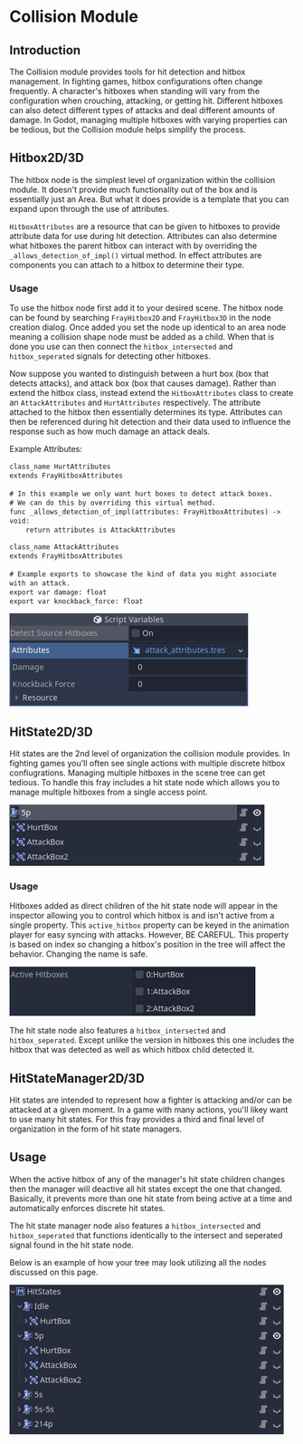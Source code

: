 # Collision Module

## Introduction

The Collision module provides tools for hit detection and hitbox management. In fighting games, hitbox configurations often change frequently. A character's hitboxes when standing will vary from the configuration when crouching, attacking, or getting hit. Different hitboxes can also detect different types of attacks and deal different amounts of damage. In Godot, managing multiple hitboxes with varying properties can be tedious, but the Collision module helps simplify the process.

## Hitbox2D/3D

The hitbox node is the simplest level of organization within the collision module. It doesn't provide much functionality out of the box and is essentially just an Area. But what it does provide is a template that you can expand upon through the use of attributes. 

`HitboxAttributes` are a resource that can be given to hitboxes to provide attribute data for use during hit detection. Attributes can also determine what hitboxes the parent hitbox can interact with by overriding the `_allows_detection_of_impl()` virtual method. In effect attributes are components you can attach to a hitbox to determine their type.

### Usage

To use the hitbox node first add it to your desired scene. The hitbox node can be found by searching `FrayHitbox2D` and `FrayHitbox3D` in the node creation dialog. Once added you set the node up identical to an area node meaning a collision shape node must be added as a child. When that is done you use can then connect the `hitbox_intersected` and `hitbox_seperated` signals for detecting other hitboxes.

Now suppose you wanted to distinguish between a hurt box (box that detects attacks), and attack box (box that causes damage). Rather than extend the hitbox class, instead extend the `HitboxAttributes` class to create an `AttackAttributes` and `HurtAttributes` respectively. The attribute attached to the hitbox then essentially determines its type. Attributes can then be referenced during hit detection and their data used to influence the response such as how much damage an attack deals.

Example Attributes:

```gdscript
class_name HurtAttributes
extends FrayHitboxAttributes

# In this example we only want hurt boxes to detect attack boxes.
# We can do this by overriding this virtual method.
func _allows_detection_of_impl(attributes: FrayHitboxAttributes) -> void:
    return attributes is AttackAttributes

```

```gdscript
class_name AttackAttributes
extends FrayHitboxAttributes

# Example exports to showcase the kind of data you might associate with an attack.
export var damage: float
export var knockback_force: float
```

![Inspector view of attributes on hitbox](images/inspector_attributes.png)

## HitState2D/3D

Hit states are the 2nd level of organization the collision module provides. In fighting games you'll often see single actions with multiple discrete hitbox confiugrations. Managing multiple hitboxes in the scene tree can get tedious. To handle this fray includes a hit state node which allows you to manage multiple hitboxes from a single access point.

![Tree view of hit state with hitbox children](images/tree_hit_state.png)

### Usage

Hitboxes added as direct children of the hit state node will appear in the inspector allowing you to control which hitbox is and isn't active from a single property. This `active_hitbox` property can be keyed in the animation player for easy syncing with attacks. However, BE CAREFUL. This property is based on index so changing a hitbox's position in the tree will affect the behavior. Changing the name is safe.

![Inspector view of active hitboxes](images/inspector_active_hitbox.png)

The hit state node also features a `hitbox_intersected` and `hitbox_seperated`. Except unlike the version in hitboxes this one includes the hitbox that was detected as well as which hitbox child detected it.

## HitStateManager2D/3D

Hit states are intended to represent how a fighter is attacking and/or can be attacked at a given moment. In a game with many actions, you'll likey want to use many hit states. For this fray provides a third and final level of organization in the form of hit state managers.

## Usage

When the active hitbox of any of the manager's hit state children changes then the manager will deactive all hit states except the one that changed. Basically, it prevents more than one hit state from being active at a time and automatically enforces discrete hit states.

The hit state manager node also features a `hitbox_intersected` and `hitbox_seperated` that functions identically to the intersect and seperated signal found in the hit state node.

Below is an example of how your tree may look utilizing all the nodes discussed on this page.

![Image of example tree structure using all the discussed nodes](images/example_tree_structure.png)